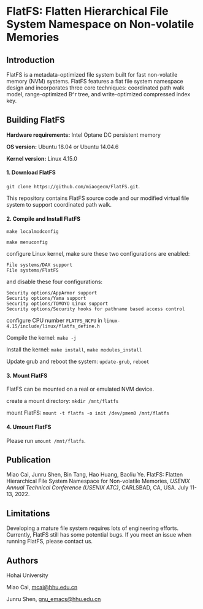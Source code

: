 # FlatFS: Flatten Hierarchical File System Namespace on Non-volatile Memories

## Introduction

FlatFS is a metadata-optimized file system built for fast non-volatile memory (NVM) systems. FlatFS features a flat file system namespace design and incorporates three core techniques: coordinated path walk model, range-optimized B^r tree, and write-optimized compressed index key. 

## Building FlatFS

**Hardware requirements:** Intel Optane DC persistent memory

**OS version:** Ubuntu 18.04 or Ubuntu 14.04.6

**Kernel version:** Linux 4.15.0

#### 1. Download FlatFS

`git clone https://github.com/miaogecm/FlatFS.git`. 

This repository contains FlatFS source code and our modified virtual file system to support coordinated path walk.

#### 2. Compile and Install FlatFS

`make localmodconfig`

`make menuconfig` 

configure Linux kernel, make sure these two configurations are enabled:

```
File systems/DAX support
File systems/FlatFS
```

and disable these four configurations:

```
Security options/AppArmor support
Security options/Yama support
Security options/TOMOYO Linux support
Security options/Security hooks for pathname based access control
```

configure CPU number `FLATFS_NCPU` in `linux-4.15/include/linux/flatfs_define.h`

Compile the kernel: `make -j`

Install the kernel: `make install`, `make modules_install`

Update grub and reboot the system: `update-grub`, `reboot`

#### 3. Mount FlatFS

FlatFS can be mounted on a real or emulated NVM device.

create a mount directory: `mkdir /mnt/flatfs`

mount FlatFS: `mount -t flatfs -o init /dev/pmem0 /mnt/flatfs`

#### 4. Umount FlatFS

Please run `umount /mnt/flatfs`.

## Publication

Miao Cai, Junru Shen, Bin Tang, Hao Huang, Baoliu Ye. FlatFS: Flatten Hierarchical File System Namespace for Non-volatile Memories, *USENIX Annual Technical Conference (USENIX ATC)*, CARLSBAD, CA, USA. July 11-13, 2022.

## Limitations

Developing a mature file system requires lots of engineering efforts. Currently, FlatFS still has some potential bugs. If you meet an issue when running FlatFS, please contact us.

## Authors

Hohai University

Miao Cai, mcai@hhu.edu.cn

Junru Shen, gnu_emacs@hhu.edu.cn
